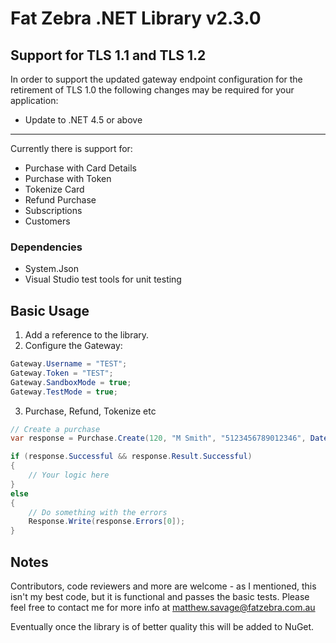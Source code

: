 ﻿# Fat Zebra .NET Library v2.3.0

## Support for TLS 1.1 and TLS 1.2
In order to support the updated gateway endpoint configuration for the retirement of TLS 1.0 the following changes may
be required for your application:

* Update to .NET 4.5 or above

___
Currently there is support for:

* Purchase with Card Details
* Purchase with Token
* Tokenize Card
* Refund Purchase
* Subscriptions
* Customers

### Dependencies
* System.Json
* Visual Studio test tools for unit testing

## Basic Usage

1. Add a reference to the library.
2. Configure the Gateway:
```c#
Gateway.Username = "TEST";
Gateway.Token = "TEST";
Gateway.SandboxMode = true;
Gateway.TestMode = true;
```
3. Purchase, Refund, Tokenize etc

```c#
// Create a purchase
var response = Purchase.Create(120, "M Smith", "5123456789012346", DateTime(2012, 05, 31), "123", invoice.record_number, Request.UserHostAddress);

if (response.Successful && response.Result.Successful) 
{
	// Your logic here
}
else
{
	// Do something with the errors
	Response.Write(response.Errors[0]);
}

```

## Notes

Contributors, code reviewers and more are welcome - as I mentioned, this isn't my best code, but it is
functional and passes the basic tests. Please feel free to contact me for more info at matthew.savage@fatzebra.com.au

Eventually once the library is of better quality this will be added to NuGet.
